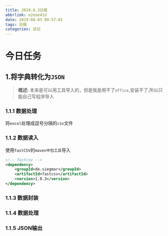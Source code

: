 ```yaml
---
title: 2019.8.3日报
abbrlink: e2eae41d
date: 2019-08-03 09:57:01
tags: 日报
categories: 日记
---
```


<!--More-->

# 今日任务

## 1.将字典转化为`JSON`

> **概述:** 本来是可以用工具导入的，但是我是用不了`office`,安装不了,所以只能自己写程序导入

### 1.1.1 数据处理

将`excel`处理成逗号分隔的`csv`文件

### 1.1.2 数据读入

使用`fastCSV`的`maven中包工具`导入

```xml
<!-- fastcsv -->
<dependency>
    <groupId>de.siegmar</groupId>
    <artifactId>fastcsv</artifactId>
    <version>1.0.3</version>
</dependency>
```

### 1.1.3 数据封装

### 1.1.4 数据处理

### 1.1.5 JSON输出